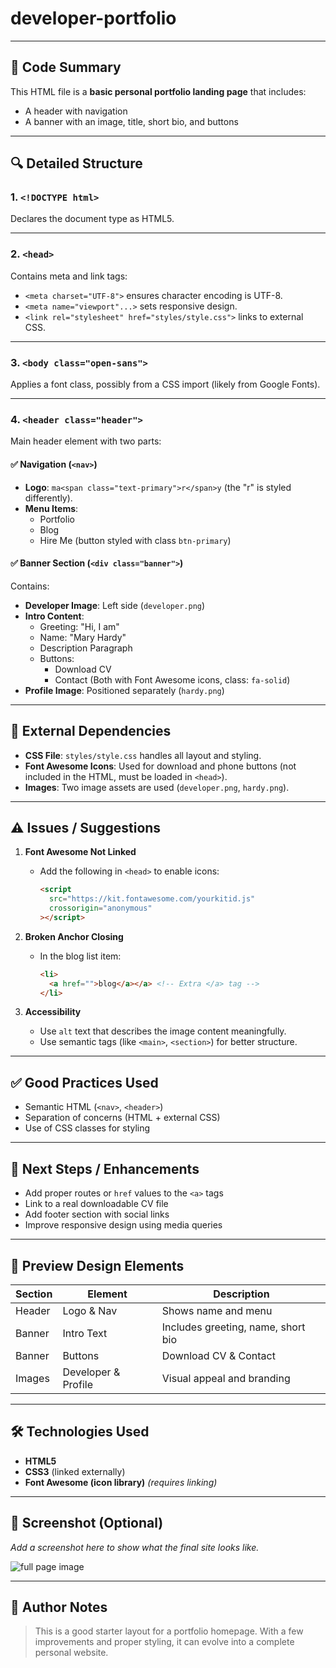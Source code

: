 # developer-portfolio

---

## 🧠 Code Summary

This HTML file is a **basic personal portfolio landing page** that includes:

- A header with navigation
- A banner with an image, title, short bio, and buttons

---

## 🔍 Detailed Structure

### 1. `<!DOCTYPE html>`

Declares the document type as HTML5.

---

### 2. `<head>`

Contains meta and link tags:

- `<meta charset="UTF-8">` ensures character encoding is UTF-8.
- `<meta name="viewport"...>` sets responsive design.
- `<link rel="stylesheet" href="styles/style.css">` links to external CSS.

---

### 3. `<body class="open-sans">`

Applies a font class, possibly from a CSS import (likely from Google Fonts).

---

### 4. `<header class="header">`

Main header element with two parts:

#### ✅ Navigation (`<nav>`)

- **Logo**: `ma<span class="text-primary">r</span>y` (the "r" is styled differently).
- **Menu Items**:
  - Portfolio
  - Blog
  - Hire Me (button styled with class `btn-primary`)

#### ✅ Banner Section (`<div class="banner">`)

Contains:

- **Developer Image**: Left side (`developer.png`)
- **Intro Content**:
  - Greeting: "Hi, I am"
  - Name: "Mary Hardy"
  - Description Paragraph
  - Buttons:
    - Download CV
    - Contact (Both with Font Awesome icons, class: `fa-solid`)
- **Profile Image**: Positioned separately (`hardy.png`)

---

## 🧩 External Dependencies

- **CSS File**: `styles/style.css` handles all layout and styling.
- **Font Awesome Icons**: Used for download and phone buttons (not included in the HTML, must be loaded in `<head>`).
- **Images**: Two image assets are used (`developer.png`, `hardy.png`).

---

## ⚠️ Issues / Suggestions

1. **Font Awesome Not Linked**

   - Add the following in `<head>` to enable icons:
     ```html
     <script
       src="https://kit.fontawesome.com/yourkitid.js"
       crossorigin="anonymous"
     ></script>
     ```

2. **Broken Anchor Closing**

   - In the blog list item:
     ```html
     <li>
       <a href="">blog</a></a> <!-- Extra </a> tag -->
     </li>
     ```

3. **Accessibility**
   - Use `alt` text that describes the image content meaningfully.
   - Use semantic tags (like `<main>`, `<section>`) for better structure.

---

## ✅ Good Practices Used

- Semantic HTML (`<nav>`, `<header>`)
- Separation of concerns (HTML + external CSS)
- Use of CSS classes for styling

---

## 📌 Next Steps / Enhancements

- Add proper routes or `href` values to the `<a>` tags
- Link to a real downloadable CV file
- Add footer section with social links
- Improve responsive design using media queries

---

## 📸 Preview Design Elements

| Section | Element             | Description                        |
| ------- | ------------------- | ---------------------------------- |
| Header  | Logo & Nav          | Shows name and menu                |
| Banner  | Intro Text          | Includes greeting, name, short bio |
| Banner  | Buttons             | Download CV & Contact              |
| Images  | Developer & Profile | Visual appeal and branding         |

---

## 🛠 Technologies Used

- **HTML5**
- **CSS3** (linked externally)
- **Font Awesome (icon library)** _(requires linking)_

---

## 📸 Screenshot (Optional)

_Add a screenshot here to show what the final site looks like._

<img src="./full-page-image/full-page-image/developer-portfolio-full-page-image.png" alt="full page image">

---

## 📁 Author Notes

> This is a good starter layout for a portfolio homepage. With a few improvements and proper styling, it can evolve into a complete personal website.
